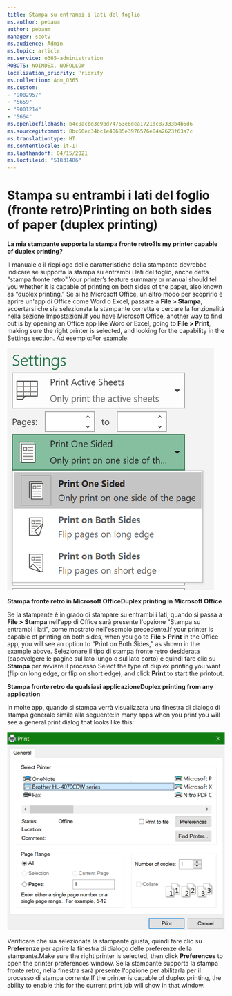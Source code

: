```yaml
---
title: Stampa su entrambi i lati del foglio
ms.author: pebaum
author: pebaum
manager: scotv
ms.audience: Admin
ms.topic: article
ms.service: o365-administration
ROBOTS: NOINDEX, NOFOLLOW
localization_priority: Priority
ms.collection: Adm_O365
ms.custom:
- "9002957"
- "5659"
- "9001214"
- "5664"
ms.openlocfilehash: b4c8acbd3e9bd74763e6dea1721dc87333b4b6d6
ms.sourcegitcommit: 8bc60ec34bc1e40685e3976576e04a2623f63a7c
ms.translationtype: HT
ms.contentlocale: it-IT
ms.lasthandoff: 04/15/2021
ms.locfileid: "51831486"
---
```

# <a name="printing-on-both-sides-of-paper-duplex-printing"></a><span data-ttu-id="a1f59-102">Stampa su entrambi i lati del foglio (fronte retro)</span><span class="sxs-lookup"><span data-stu-id="a1f59-102">Printing on both sides of paper (duplex printing)</span></span>

<span data-ttu-id="a1f59-103">**La mia stampante supporta la stampa fronte retro?**</span><span class="sxs-lookup"><span data-stu-id="a1f59-103">**Is my printer capable of duplex printing?**</span></span>

<span data-ttu-id="a1f59-104">Il manuale o il riepilogo delle caratteristiche della stampante dovrebbe indicare se supporta la stampa su entrambi i lati del foglio, anche detta "stampa fronte retro".</span><span class="sxs-lookup"><span data-stu-id="a1f59-104">Your printer’s feature summary or manual should tell you whether it is capable of printing on both sides of the paper, also known as “duplex printing.”</span></span> <span data-ttu-id="a1f59-105">Se si ha Microsoft Office, un altro modo per scoprirlo è aprire un'app di Office come Word o Excel, passare a **File > Stampa**, accertarsi che sia selezionata la stampante corretta e cercare la funzionalità nella sezione Impostazioni.</span><span class="sxs-lookup"><span data-stu-id="a1f59-105">If you have Microsoft Office, another way to find out is by opening an Office app like Word or Excel, going to **File > Print**, making sure the right printer is selected, and looking for the capability in the Settings section.</span></span> <span data-ttu-id="a1f59-106">Ad esempio:</span><span class="sxs-lookup"><span data-stu-id="a1f59-106">For example:</span></span> 

![Impostazioni stampante](media/print-settings.png)

<span data-ttu-id="a1f59-108">**Stampa fronte retro in Microsoft Office**</span><span class="sxs-lookup"><span data-stu-id="a1f59-108">**Duplex printing in Microsoft Office**</span></span>

<span data-ttu-id="a1f59-109">Se la stampante è in grado di stampare su entrambi i lati, quando si passa a **File > Stampa** nell'app di Office sarà presente l'opzione "Stampa su entrambi i lati", come mostrato nell'esempio precedente.</span><span class="sxs-lookup"><span data-stu-id="a1f59-109">If your printer is capable of printing on both sides, when you go to **File > Print** in the Office app, you will see an option to “Print on Both Sides,” as shown in the example above.</span></span>  <span data-ttu-id="a1f59-110">Selezionare il tipo di stampa fronte retro desiderata (capovolgere le pagine sul lato lungo o sul lato corto) e quindi fare clic su **Stampa** per avviare il processo.</span><span class="sxs-lookup"><span data-stu-id="a1f59-110">Select the type of duplex printing you want (flip on long edge, or flip on short edge), and click **Print** to start the printout.</span></span>

<span data-ttu-id="a1f59-111">**Stampa fronte retro da qualsiasi applicazione**</span><span class="sxs-lookup"><span data-stu-id="a1f59-111">**Duplex printing from any application**</span></span>

<span data-ttu-id="a1f59-112">In molte app, quando si stampa verrà visualizzata una finestra di dialogo di stampa generale simile alla seguente:</span><span class="sxs-lookup"><span data-stu-id="a1f59-112">In many apps when you print you will see a general print dialog that looks like this:</span></span> 

![Finestra di dialogo Stampa](media/print-dialog.png)

<span data-ttu-id="a1f59-114">Verificare che sia selezionata la stampante giusta, quindi fare clic su **Preferenze** per aprire la finestra di dialogo delle preferenze della stampante.</span><span class="sxs-lookup"><span data-stu-id="a1f59-114">Make sure the right printer is selected, then click **Preferences** to open the printer preferences window.</span></span> <span data-ttu-id="a1f59-115">Se la stampante supporta la stampa fronte retro, nella finestra sarà presente l'opzione per abilitarla per il processo di stampa corrente.</span><span class="sxs-lookup"><span data-stu-id="a1f59-115">If the printer is capable of duplex printing, the ability to enable this for the current print job will show in that window.</span></span>
